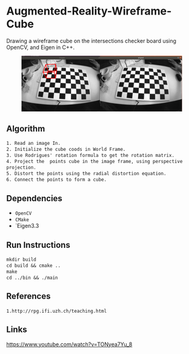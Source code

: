 # Augmented-Reality-Wireframe-Cube

Drawing a wireframe cube on the intersections checker board using OpenCV, and Eigen in C++.

<figure>
 <img src="./images/wireframe.png" width="480" alt="Combined Image" />
 <figcaption>
 <p></p> 
 </figcaption>
</figure>



## Algorithm
```
1. Read an image In.
2. Initialize the cube coods in World Frame.
3. Use Rodrigues' rotation formula to get the rotation matrix.
4. Project the  points cube in the image frame, using perspective projection.
5. Distort the points using the radial distortion equation.
6. Connect the points to form a cube.
```

## Dependencies

* `OpenCV `
* `CMake`
* `Eigen3.3

## Run Instructions
```
mkdir build
cd build && cmake ..
make 
cd ../bin && ./main
```


## References
```
1.http://rpg.ifi.uzh.ch/teaching.html
```

## Links
https://www.youtube.com/watch?v=TONyea7Yu_8
